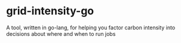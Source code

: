 # grid-intensity-go
A tool, written in go-lang, for helping you factor carbon intensity into decisions about where and when to run jobs
